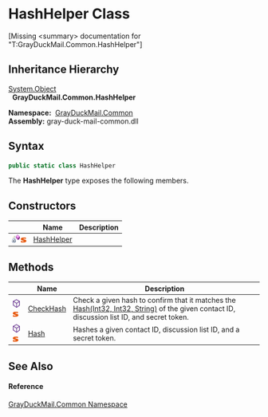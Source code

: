 HashHelper Class
================

[Missing &lt;summary> documentation for "T:GrayDuckMail.Common.HashHelper"]



Inheritance Hierarchy
---------------------
[System.Object][1]  
  **GrayDuckMail.Common.HashHelper**  

  **Namespace:**  [GrayDuckMail.Common][2]  
  **Assembly:** gray-duck-mail-common.dll

Syntax
------

```csharp
public static class HashHelper
```

The **HashHelper** type exposes the following members.


Constructors
------------

|                                   | Name            | Description |
| --------------------------------- | --------------- | ----------- |
| ![Private method]![Static member] | [HashHelper][3] |             |


Methods
-------

|                                  | Name           | Description                                                                                                                                      |
| -------------------------------- | -------------- | ------------------------------------------------------------------------------------------------------------------------------------------------ |
| ![Public method]![Static member] | [CheckHash][4] | Check a given hash to confirm that it matches the [Hash(Int32, Int32, String)][5] of the given contact ID, discussion list ID, and secret token. |
| ![Public method]![Static member] | [Hash][5]      | Hashes a given contact ID, discussion list ID, and a secret token.                                                                               |


See Also
--------

#### Reference
[GrayDuckMail.Common Namespace][2]  

[1]: https://docs.microsoft.com/dotnet/api/system.object
[2]: ../README.md
[3]: _cctor.md
[4]: CheckHash.md
[5]: Hash.md
[Private method]: ../../icons/privmethod.gif "Private method"
[Static member]: ../../icons/static.gif "Static member"
[Public method]: ../../icons/pubmethod.svg "Public method"